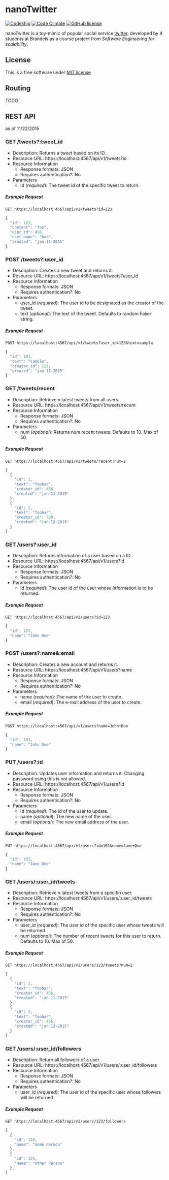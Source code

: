 # nanoTwitter
[![Codeship](https://img.shields.io/codeship/0e88ea30-695a-0133-4ddd-666650db048e.svg)](https://codeship.com/projects/114521) [![Code Climate](https://codeclimate.com/github/keighrim/cs105_nT/badges/gpa.svg)](https://codeclimate.com/github/keighrim/cs105_nT)  [![GitHub license](https://img.shields.io/badge/license-MIT-blue.svg)](https://raw.githubusercontent.com/keighrim/cs105_nT/master/LICENSE)

nanoTwitter is a toy-mimic of popular social service [twitter](www.twitter.com), developed by 4 students at Brandeis as a course project from *Software Engineering for scalability*.

## License
This is a free software under [MIT license](LICENSE)

## Routing

TODO

## REST API
 as of 11/22/2015

### GET /tweets?:tweet_id

* Description: Returns a tweet based on its ID.
* Resource URL: https://localhost:4567/api/v1/tweets?id
* Resource Information
    * Response formats: JSON
    * Requires authentication?: No
* Parameters
    * id (*required*): The tweet id of the specific tweet to return.

##### Example Request

`GET https://localhost:4567/api/v1/tweets?id=123`

```javascript
{ 
  "id": 123, 
  "content": "foo", 
  "user_id": 456,
  "user_name": "bar",
  "created": "jan-11-2015"
}
```
### POST /tweets?:user_id

* Description: Creates a new tweet and returns it.
* Resource URL: https://localhost:4567/api/v1/tweets?user_id
* Resource Information
	* Response formats: JSON
	* Requires authentication?: No
* Parameters
	* user_id (*required*): The user id to be designated as the creator of the tweet.
	* text (*optional*): The text of the tweet. Defaults to random Faker string.

##### Example Request

`POST https://localhost:4567/api/v1/tweets?user_id=123&text=sample`

```javascript
{ 
  "id": 101, 
  "text": "sample", 
  "creator_id": 123,
  "created": "jan-11-2015"
}
```

### GET /tweets/recent

* Description: Retrieve *n* latest tweets from all users.
* Resource URL: https://localhost:4567/api/v1/tweets/recent
* Resource Information
	* Response formats: JSON
	* Requires authentication?: No
* Parameters
	* num (*optional*): Returns num recent tweets. Defaults to 10. Max of 50.

##### Example Request

`GET https://localhost:4567/api/v1/tweets/recent?num=2`

```javascript
[ 
  { 
    "id": 1, 
    "text": "foobar", 
    "creator_id": 456,
    "created": "jan-11-2015"
  },
  { 
    "id": 2, 
    "text": "foobar", 
    "creator_id": 789,
    "created": "jan-12-2015"
  }
]
```

### GET /users?:user_id

* Description: Returns information of a user based on a ID.
* Resource URL: https://localhost:4567/api/v1/users?id
* Resource Information
	* Response formats: JSON
	* Requires authentication?: No
* Parameters
	* id (*required*): The user id of the user whose information is to be returned.

##### Example Request

`GET https://localhost:4567/api/v1/users?id=123`

```javascript
{ 
  "id": 123, 
  "name": "John Doe"
}
```

### POST /users?:name&:email

* Description: Creates a new account and returns it.
* Resource URL: https://localhost:4567/api/v1/users?name
* Resource Information
	* Response formats: JSON
	* Requires authentication?: No
* Parameters
	* name (*required*): The name of the user to create.
    * email (*required*): The e-mail address of the user to create.

##### Example Request

`POST https://localhost:4567/api/v1/users?name=John+Doe`

```javascript
{ 
  "id": 101, 
  "name": "John Doe"
}
```


### PUT /users?:id

* Description: Updates user information and returns it. Changing password using this is not allowed.
* Resource URL: https://localhost:4567/api/v1/users?id
* Resource Information
	* Response formats: JSON
	* Requires authentication?: No
* Parameters
	* id (*required*): The id of the user to update.
	* name (*optional*): The new name of the user.
  * email (*optional*): The new email address of the user.

##### Example Request

`PUT https://localhost:4567/api/v1/users?id=101&name=Jane+Doe`

```javascript
{ 
  "id": 101, 
  "name": "Jane Doe"
}
```



### GET /users/:user_id/tweets

* Description: Retrieve *n* latest tweets from a specifin user.
* Resource URL: https://localhost:4567/api/v1/users/:user_id/tweets
* Resource Information
	* Response formats: JSON
	* Requires authentication?: No
* Parameters
	* user_id (*required*): The user id of the specific user whose tweets will be returned
	* num (*optional*): The number of recent tweets for this user to return. Defaults to 10. Max of 50.

##### Example Request

`GET https://localhost:4567/api/v1/users/123/tweets?num=2`

```javascript
[ 
  { 
    "id": 1, 
    "text": "foobar", 
    "creator_id": 456,
    "created": "jan-11-2015"
  },
  { 
    "id": 2, 
    "text": "foobar", 
    "creator_id": 456,
    "created": "jan-12-2015"
  }
]
```

### GET /users/:user_id/followers

* Description: Return all followers of a user.
* Resource URL: https://localhost:4567/api/v1/users/:user_id/followers
* Resource Information
	* Response formats: JSON
	* Requires authentication?: No
* Parameters
	* user_id (*required*): The user id of the specific user whose followers will be returned

##### Example Request

`GET https://localhost:4567/api/v1/users/123/followers`

```javascript
[
  { 
    "id": 124, 
    "name": "Some Person"
  },
  { 
    "id": 125, 
    "name": "Other Person"
  },
]
```
